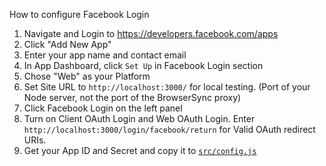 How to configure Facebook Login

1. Navigate and Login to https://developers.facebook.com/apps
2. Click "Add New App"
3. Enter your app name and contact email
4. In App Dashboard, click `Set Up` in Facebook Login section
5. Chose "Web" as your Platform
6. Set Site URL to `http://localhost:3000/` for local testing. (Port of your Node server, not the port of the BrowserSync proxy)
7. Click Facebook Login on the left panel
8. Turn on Client OAuth Login and Web OAuth Login. Enter `http://localhost:3000/login/facebook/return` for Valid OAuth redirect URIs.
9. Get your App ID and Secret and copy it to [`src/config.js`](../src/config.js)
